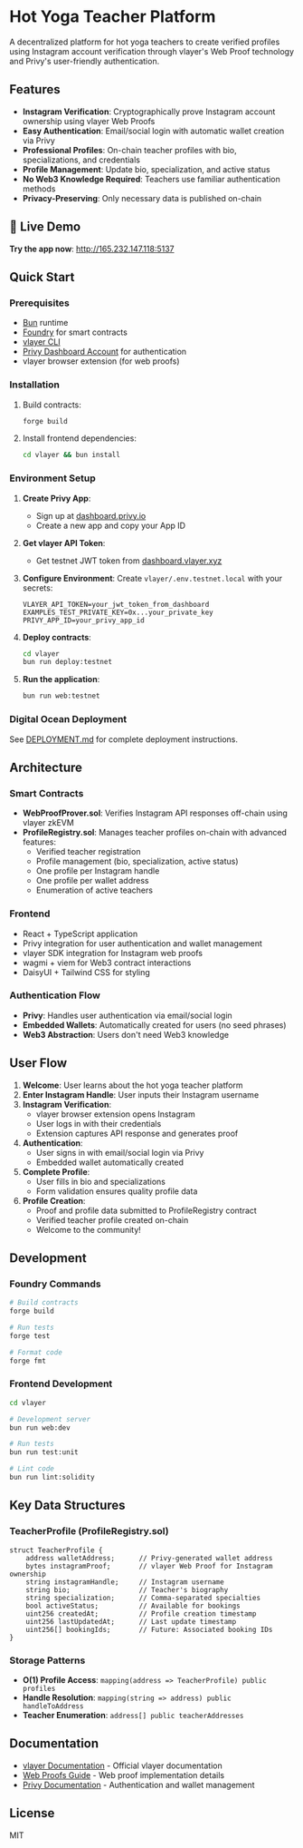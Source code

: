 # Hot Yoga Teacher Platform

A decentralized platform for hot yoga teachers to create verified profiles using Instagram account verification through vlayer's Web Proof technology and Privy's user-friendly authentication.

## Features

- **Instagram Verification**: Cryptographically prove Instagram account ownership using vlayer Web Proofs
- **Easy Authentication**: Email/social login with automatic wallet creation via Privy
- **Professional Profiles**: On-chain teacher profiles with bio, specializations, and credentials
- **Profile Management**: Update bio, specialization, and active status
- **No Web3 Knowledge Required**: Teachers use familiar authentication methods
- **Privacy-Preserving**: Only necessary data is published on-chain

## 🚀 Live Demo

**Try the app now**: http://165.232.147.118:5137

## Quick Start

### Prerequisites

- [Bun](https://bun.sh/) runtime
- [Foundry](https://book.getfoundry.sh/getting-started/installation) for smart contracts
- [vlayer CLI](https://docs.vlayer.xyz/quickstart) 
- [Privy Dashboard Account](https://dashboard.privy.io) for authentication
- vlayer browser extension (for web proofs)

### Installation

1. Build contracts:
   ```bash
   forge build
   ```

2. Install frontend dependencies:
   ```bash
   cd vlayer && bun install
   ```

### Environment Setup

1. **Create Privy App**:
   - Sign up at [dashboard.privy.io](https://dashboard.privy.io)
   - Create a new app and copy your App ID

2. **Get vlayer API Token**:
   - Get testnet JWT token from [dashboard.vlayer.xyz](https://dashboard.vlayer.xyz)

3. **Configure Environment**:
   Create `vlayer/.env.testnet.local` with your secrets:
   ```env
   VLAYER_API_TOKEN=your_jwt_token_from_dashboard
   EXAMPLES_TEST_PRIVATE_KEY=0x...your_private_key
   PRIVY_APP_ID=your_privy_app_id
   ```

4. **Deploy contracts**:
   ```bash
   cd vlayer
   bun run deploy:testnet
   ```

5. **Run the application**:
   ```bash
   bun run web:testnet
   ```

### Digital Ocean Deployment

See [DEPLOYMENT.md](./DEPLOYMENT.md) for complete deployment instructions.

## Architecture

### Smart Contracts

- **WebProofProver.sol**: Verifies Instagram API responses off-chain using vlayer zkEVM
- **ProfileRegistry.sol**: Manages teacher profiles on-chain with advanced features:
  - Verified teacher registration
  - Profile management (bio, specialization, active status)
  - One profile per Instagram handle
  - One profile per wallet address
  - Enumeration of active teachers

### Frontend

- React + TypeScript application
- Privy integration for user authentication and wallet management
- vlayer SDK integration for Instagram web proofs
- wagmi + viem for Web3 contract interactions
- DaisyUI + Tailwind CSS for styling

### Authentication Flow

- **Privy**: Handles user authentication via email/social login
- **Embedded Wallets**: Automatically created for users (no seed phrases)
- **Web3 Abstraction**: Users don't need Web3 knowledge

## User Flow

1. **Welcome**: User learns about the hot yoga teacher platform
2. **Enter Instagram Handle**: User inputs their Instagram username  
3. **Instagram Verification**: 
   - vlayer browser extension opens Instagram
   - User logs in with their credentials
   - Extension captures API response and generates proof
4. **Authentication**:
   - User signs in with email/social login via Privy
   - Embedded wallet automatically created
5. **Complete Profile**:
   - User fills in bio and specializations
   - Form validation ensures quality profile data
6. **Profile Creation**:
   - Proof and profile data submitted to ProfileRegistry contract
   - Verified teacher profile created on-chain
   - Welcome to the community!

## Development

### Foundry Commands

```bash
# Build contracts
forge build

# Run tests  
forge test

# Format code
forge fmt
```

### Frontend Development

```bash
cd vlayer

# Development server
bun run web:dev

# Run tests
bun run test:unit

# Lint code
bun run lint:solidity
```

## Key Data Structures

### TeacherProfile (ProfileRegistry.sol)

```solidity
struct TeacherProfile {
    address walletAddress;      // Privy-generated wallet address
    bytes instagramProof;       // vlayer Web Proof for Instagram ownership
    string instagramHandle;     // Instagram username
    string bio;                 // Teacher's biography
    string specialization;      // Comma-separated specialties
    bool activeStatus;          // Available for bookings
    uint256 createdAt;          // Profile creation timestamp
    uint256 lastUpdatedAt;      // Last update timestamp
    uint256[] bookingIds;       // Future: Associated booking IDs
}
```

### Storage Patterns

- **O(1) Profile Access**: `mapping(address => TeacherProfile) public profiles`
- **Handle Resolution**: `mapping(string => address) public handleToAddress`
- **Teacher Enumeration**: `address[] public teacherAddresses`

## Documentation

- [vlayer Documentation](https://docs.vlayer.xyz) - Official vlayer documentation
- [Web Proofs Guide](https://docs.vlayer.xyz/web-proofs) - Web proof implementation details
- [Privy Documentation](https://docs.privy.io) - Authentication and wallet management

## License

MIT